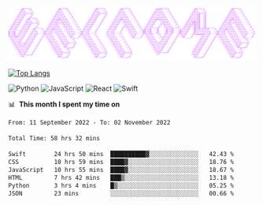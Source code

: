 
![ezcv logo](https://raw.githubusercontent.com/adammgerber/images/main/Welcome.png)

[![Top Langs](https://github-readme-stats.vercel.app/api/top-langs/?username=adammgerber&layout=compact)](https://github.com/anuraghazra/github-readme-stats)

![Python](https://img.shields.io/badge/python-3670A0?style=for-the-badge&logo=python&logoColor=ffdd54)
![JavaScript](https://img.shields.io/badge/javascript-%23323330.svg?style=for-the-badge&logo=javascript&logoColor=%23F7DF1E)
![React](https://img.shields.io/badge/react-%2320232a.svg?style=for-the-badge&logo=react&logoColor=%2361DAFB)
![Swift](https://img.shields.io/badge/swift-F54A2A?style=for-the-badge&logo=swift&logoColor=white)

📊 &nbsp;**This month I spent my time on**

<!--START_SECTION:waka-->

```text
From: 11 September 2022 - To: 02 November 2022

Total Time: 58 hrs 32 mins

Swift        24 hrs 50 mins  ██████████▓░░░░░░░░░░░░░░   42.43 %
CSS          10 hrs 59 mins  ████▓░░░░░░░░░░░░░░░░░░░░   18.76 %
JavaScript   10 hrs 55 mins  ████▓░░░░░░░░░░░░░░░░░░░░   18.67 %
HTML         7 hrs 42 mins   ███▒░░░░░░░░░░░░░░░░░░░░░   13.18 %
Python       3 hrs 4 mins    █▒░░░░░░░░░░░░░░░░░░░░░░░   05.25 %
JSON         23 mins         ░░░░░░░░░░░░░░░░░░░░░░░░░   00.66 %
```

<!--END_SECTION:waka-->

